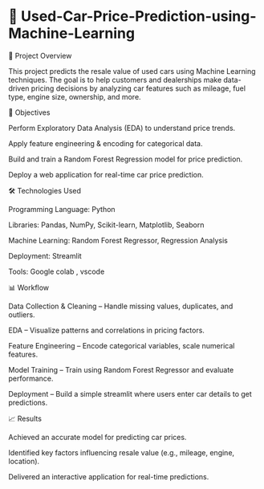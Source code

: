 # 🚗 Used-Car-Price-Prediction-using-Machine-Learning

📌 Project Overview

This project predicts the resale value of used cars using Machine Learning techniques.
The goal is to help customers and dealerships make data-driven pricing decisions by analyzing car features such as mileage, fuel type, engine size, ownership, and more.

🎯 Objectives

Perform Exploratory Data Analysis (EDA) to understand price trends.

Apply feature engineering & encoding for categorical data.

Build and train a Random Forest Regression model for price prediction.

Deploy a web application for real-time car price prediction.

🛠️ Technologies Used

Programming Language: Python

Libraries: Pandas, NumPy, Scikit-learn, Matplotlib, Seaborn

Machine Learning: Random Forest Regressor, Regression Analysis

Deployment: Streamlit

Tools: Google colab , vscode

📊 Workflow

Data Collection & Cleaning – Handle missing values, duplicates, and outliers.

EDA – Visualize patterns and correlations in pricing factors.

Feature Engineering – Encode categorical variables, scale numerical features.

Model Training – Train using Random Forest Regressor and evaluate performance.

Deployment – Build a simple streamlit where users enter car details to get predictions.

📈 Results

Achieved an accurate model for predicting car prices.

Identified key factors influencing resale value (e.g., mileage, engine, location).

Delivered an interactive application for real-time predictions.
